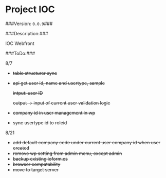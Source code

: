 Project IOC
===============

###Version: `0.0.9`###

###Description:###


IOC Webfront


###ToDo:###

8/7
* ~~table structurer sync~~
* ~~api get user id, name and usertype, sample~~

  ~~intput: user ID~~

  ~~output -> input of current user validation logic~~
* ~~company id in user management in wp~~
* ~~sync usertype id to roleid~~

8/21
* ~~add default company code under current user company id when user created~~
* ~~remove wp setting from admin menu, except admin~~
* ~~backup existing ioform.cs~~
* ~~browser compatability~~
* ~~move to target server~~
